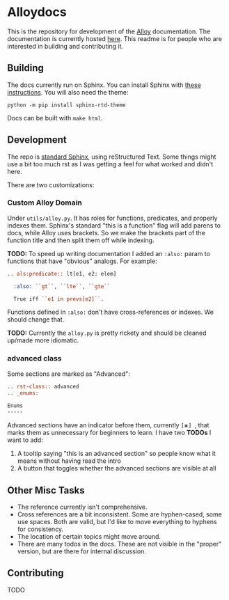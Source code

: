 # Alloydocs

This is the repository for development of the [Alloy](http://www.alloytools.org/) documentation. The documentation is currently hosted [here](https://alloy.readthedocs.io/en/latest/index.html). This readme is for people who are interested in building and contributing it.

## Building


The docs currently run on Sphinx. You can install Sphinx with [these instructions](https://www.sphinx-doc.org/en/master/usage/installation.html). You will also need the theme:

```
python -m pip install sphinx-rtd-theme
```

Docs can be built with ``make html``.

## Development

The repo is [standard Sphinx](https://www.sphinx-doc.org/en/master/intro.html), using reStructured Text. Some things might use a bit too much rst as I was getting a feel for what worked and didn't here.

There are two customizations:

### Custom Alloy Domain

Under `utils/alloy.py`. It has roles for functions, predicates, and properly indexes them. Sphinx's standard "this is a function" flag will add parens to docs, while Alloy uses brackets. So we make the brackets part of the function title and then split them off while indexing.

**TODO:** To speed up writing documentation I added an `:also:` param to functions that have "obvious" analogs. For example:

```rst
.. als:predicate:: lt[e1, e2: elem]

  :also: ``gt``, ``lte``, ``gte``

  True iff ``e1 in prevs[e2]``.
```

Functions defined in `:also:` don't have cross-references or indexes. We should change that.

**TODO:** Currently the `alloy.py` is pretty rickety and should be cleaned up/made more idiomatic.

### advanced class

Some sections are marked as "Advanced":

```rst
.. rst-class:: advanced
.. _enums:

Enums
-----
```

Advanced sections have an indicator before them, currently `[⋇] `, that marks them as unnecessary for beginners to learn. I have two **TODOs** I want to add:

1. A tooltip saying "this is an advanced section" so people know what it means without having read the intro
1. A button that toggles whether the advanced sections are visible at all


## Other Misc Tasks

* The reference currently isn't comprehensive.
* Cross references are a bit inconsistent. Some are hyphen-cased, some use spaces. Both are valid, but I'd like to move everything to hyphens for consistency.
* The location of certain topics might move around.
* There are many todos in the docs. These are not visible in the "proper" version, but are there for internal discussion.

## Contributing

TODO
